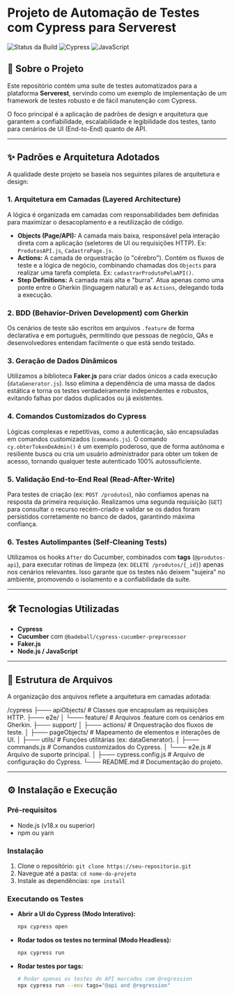 # Projeto de Automação de Testes com Cypress para Serverest

![Status da Build](https://img.shields.io/badge/build-passing-brightgreen)
![Cypress](https://img.shields.io/badge/tested%20with-Cypress-04C38E.svg)
![JavaScript](https://img.shields.io/badge/code%20style-standard-brightgreen.svg)

## 🚀 Sobre o Projeto

Este repositório contém uma suíte de testes automatizados para a plataforma **Serverest**, servindo como um exemplo de implementação de um framework de testes robusto e de fácil manutenção com Cypress.

O foco principal é a aplicação de padrões de design e arquitetura que garantem a confiabilidade, escalabilidade e legibilidade dos testes, tanto para cenários de UI (End-to-End) quanto de API.

---

## ✨ Padrões e Arquitetura Adotados

A qualidade deste projeto se baseia nos seguintes pilares de arquitetura e design:

### 1. Arquitetura em Camadas (Layered Architecture)
A lógica é organizada em camadas com responsabilidades bem definidas para maximizar o desacoplamento e a reutilização de código.

* **Objects (Page/API):** A camada mais baixa, responsável pela interação direta com a aplicação (seletores de UI ou requisições HTTP). Ex: `ProdutosAPI.js`, `CadastroPage.js`.
* **Actions:** A camada de orquestração (o "cérebro"). Contém os fluxos de teste e a lógica de negócio, combinando chamadas dos `Objects` para realizar uma tarefa completa. Ex: `cadastrarProdutoPelaAPI()`.
* **Step Definitions:** A camada mais alta e "burra". Atua apenas como uma ponte entre o Gherkin (linguagem natural) e as `Actions`, delegando toda a execução.

### 2. BDD (Behavior-Driven Development) com Gherkin
Os cenários de teste são escritos em arquivos `.feature` de forma declarativa e em português, permitindo que pessoas de negócio, QAs e desenvolvedores entendam facilmente o que está sendo testado.

### 3. Geração de Dados Dinâmicos
Utilizamos a biblioteca **Faker.js** para criar dados únicos a cada execução (`dataGenerator.js`). Isso elimina a dependência de uma massa de dados estática e torna os testes verdadeiramente independentes e robustos, evitando falhas por dados duplicados ou já existentes.

### 4. Comandos Customizados do Cypress
Lógicas complexas e repetitivas, como a autenticação, são encapsuladas em comandos customizados (`commands.js`). O comando `cy.obterTokenDeAdmin()` é um exemplo poderoso, que de forma autônoma e resiliente busca ou cria um usuário administrador para obter um token de acesso, tornando qualquer teste autenticado 100% autossuficiente.

### 5. Validação End-to-End Real (Read-After-Write)
Para testes de criação (ex: `POST /produtos`), não confiamos apenas na resposta da primeira requisição. Realizamos uma segunda requisição (`GET`) para consultar o recurso recém-criado e validar se os dados foram persistidos corretamente no banco de dados, garantindo máxima confiança.

### 6. Testes Autolimpantes (Self-Cleaning Tests)
Utilizamos os hooks `After` do Cucumber, combinados com **tags** (`@produtos-api`), para executar rotinas de limpeza (ex: `DELETE /produtos/{_id}`) apenas nos cenários relevantes. Isso garante que os testes não deixem "sujeira" no ambiente, promovendo o isolamento e a confiabilidade da suíte.

---

## 🛠️ Tecnologias Utilizadas

* **Cypress**
* **Cucumber** com `@badeball/cypress-cucumber-preprocessor`
* **Faker.js**
* **Node.js / JavaScript**

---

## 📂 Estrutura de Arquivos

A organização dos arquivos reflete a arquitetura em camadas adotada:

/cypress
├─── apiObjects/       # Classes que encapsulam as requisições HTTP.
├─── e2e/
│   └─── feature/      # Arquivos .feature com os cenários em Gherkin.
├─── support/
│   ├─── actions/      # Orquestração dos fluxos de teste.
│   ├─── pageObjects/  # Mapeamento de elementos e interações de UI.
│   ├─── utils/        # Funções utilitárias (ex: dataGenerator).
│   ├─── commands.js   # Comandos customizados do Cypress.
│   └─── e2e.js        # Arquivo de suporte principal.
│
├─── cypress.config.js # Arquivo de configuração do Cypress.
└─── README.md         # Documentação do projeto.

---

## ⚙️ Instalação e Execução

### Pré-requisitos
* Node.js (v18.x ou superior)
* npm ou yarn

### Instalação
1.  Clone o repositório: `git clone https://seu-repositorio.git`
2.  Navegue até a pasta: `cd nome-do-projeto`
3.  Instale as dependências: `npm install`

### Executando os Testes

* **Abrir a UI do Cypress (Modo Interativo):**
    ```bash
    npx cypress open
    ```
* **Rodar todos os testes no terminal (Modo Headless):**
    ```bash
    npx cypress run
    ```
* **Rodar testes por tags:**
    ```bash
    # Rodar apenas os testes de API marcados com @regression
    npx cypress run --env tags="@api and @regression"
    ```